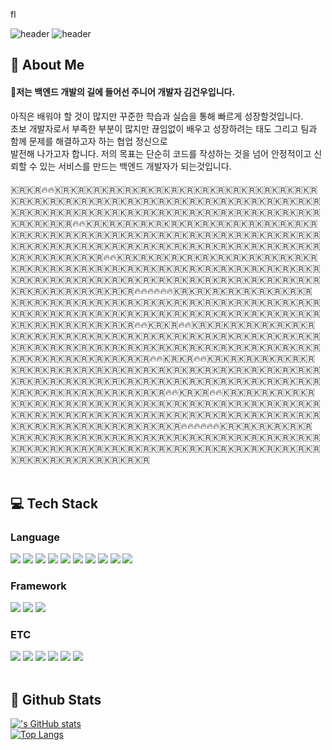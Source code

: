   fl<div>
  <!--Header-->
 ![header](https://capsule-render.vercel.app/api?type=blur&color=gradient&height=300&section=header&text=back-end%20developer)
 ![header](https://capsule-render.vercel.app/api?type=blur&color=gradient&height=300&section=header&text=kimgunwoo)
  
</div>

<div>
  <!--Body-->
  
  ## 👀 About Me
  #### :raising_hand:저는 백엔드 개발의 길에 들어선 주니어 개발자 김건우입니다.<br/>
  아직은 배워야 할 것이 많지만 꾸준한 학습과 실습을 통해 빠르게 성장할것입니다.<br/>
  초보 개발자로서 부족한 부분이 많지만 끊임없이 배우고 성장하려는 태도 그리고 팀과 함께 문제를 해결하고자 하는 협업 정신으로 <br/>
  발전해 나가고자 합니다. 저의 목표는 단순히 코드를 작성하는 것을 넘어 안정적이고 신뢰할 수 있는 서비스를 만드는 백엔드 개발자가 되는것입니다.<br/>
  
  ####
:kr::kr::fire::fire::kr::kr::kr::kr::kr::kr::kr::kr::kr::kr::kr::kr::kr::kr::kr::kr::kr::kr::kr::kr::kr::kr::kr::kr::kr::kr::kr::kr::kr::kr::kr::kr::kr::kr::kr::kr::kr::kr::kr::kr::kr::kr::kr::kr::kr::kr::kr::kr::kr::kr::kr::kr::kr::kr::kr::kr::kr::kr::kr::kr::kr::fire::fire::kr::kr::kr::kr::kr::kr::kr::kr::kr::kr::kr::kr::kr::kr::kr::kr::kr::kr::kr::kr::kr::kr::kr::kr::kr::kr::kr::kr::kr::kr::kr::kr::kr::kr::kr::kr::kr::kr::kr::kr::kr::kr::kr::kr::kr::kr::kr::kr::kr::kr::kr::kr::kr::kr::kr::kr::kr::kr::kr::kr::kr::fire::fire::kr::kr::kr::kr::kr::kr::kr::kr::kr::kr::kr::kr::kr::kr::kr::kr::kr::kr::kr::kr::kr::kr::kr::kr::kr::kr::kr::kr::kr::kr::kr::kr::kr::kr::kr::kr::kr::kr::kr::kr::kr::kr::kr::kr::kr::kr::kr::kr::kr::kr::kr::kr::kr::kr::kr::kr::kr::kr::kr::kr::kr::fire::fire::fire::fire::fire::fire::kr::kr::kr::kr::kr::kr::kr::kr::kr::kr::kr::kr::kr::kr::kr::kr::kr::kr::kr::kr::kr::kr::kr::kr::kr::kr::kr::kr::kr::kr::kr::kr::kr::kr::kr::kr::kr::kr::kr::kr::kr::kr::kr::kr::kr::kr::kr::kr::kr::kr::kr::kr::kr::kr::kr::kr::kr::fire::fire::kr::kr::fire::fire::kr::kr::kr::kr::kr::kr::kr::kr::kr::kr::kr::kr::kr::kr::kr::kr::kr::kr::kr::kr::kr::kr::kr::kr::kr::kr::kr::kr::kr::kr::kr::kr::kr::kr::kr::kr::kr::kr::kr::kr::kr::kr::kr::kr::kr::kr::kr::kr::kr::kr::kr::kr::kr::kr::kr::kr::kr::fire::fire::kr::kr::fire::fire::kr::kr::kr::kr::kr::kr::kr::kr::kr::kr::kr::kr::kr::kr::kr::kr::kr::kr::kr::kr::kr::kr::kr::kr::kr::kr::kr::kr::kr::kr::kr::kr::kr::kr::kr::kr::kr::kr::kr::kr::kr::kr::kr::kr::kr::kr::kr::kr::kr::kr::kr::kr::kr::kr::kr::kr::kr::fire::fire::kr::kr::fire::fire::kr::kr::kr::kr::kr::kr::kr::kr::kr::kr::kr::kr::kr::kr::kr::kr::kr::kr::kr::kr::kr::kr::kr::kr::kr::kr::kr::kr::kr::kr::kr::kr::kr::kr::kr::kr::kr::kr::kr::kr::kr::kr::kr::kr::kr::kr::kr::kr::kr::kr::kr::kr::kr::kr::kr::kr::kr::fire::fire::fire::fire::fire::fire::kr::kr::kr::kr::kr::kr::kr::kr::kr::kr::kr::kr::kr::kr::kr::kr::kr::kr::kr::kr::kr::kr::kr::kr::kr::kr::kr::kr::kr::kr::kr::kr::kr::kr::kr::kr::kr::kr::kr::kr::kr::kr::kr::kr::kr::kr::kr::kr::kr::kr::kr::kr::kr::kr::kr:
  <br/>
  <br/>
  
  ## :computer: Tech Stack
  ### Language
  <!--Python-->
  <img src="https://img.shields.io/badge/Python-3776AB?style=flat-square&logo=Python&logoColor=white"/>
  <!--JavaScript-->
  <img src="https://img.shields.io/badge/JavaScript-F7DF1E?style=flat-square&logo=JavaScript&logoColor=white"/>
  <!--HTML5-->
  <img src="https://img.shields.io/badge/HTML5-E34F26?style=flat-square&logo=HTML5&logoColor=white"/>
  <!--CSS-->
  <img src="https://img.shields.io/badge/CSS3-1572B6?style=flat-square&logo=CSS3&logoColor=white"/>
  <!--git-->
  <img src="https://img.shields.io/badge/git-F05032?style=flat-square&logo=git&logoColor=white"/>
  <!--github-->
  <img src="https://img.shields.io/badge/github-181717?style=flat-square&logo=github&logoColor=white"/>
  <!--spring-->
  <img src="https://img.shields.io/badge/spring-6DB33F?style=flat-square&logo=spring&logoColor=white"/>
  <!--mysql-->
  <img src="https://img.shields.io/badge/mysql-4479A1?style=flat-square&logo=mysql&logoColor=white"/>
  <!--linux-->
  <img src="https://img.shields.io/badge/linux-FCC624?style=flat-square&logo=linux&logoColor=white"/>
  <!--virtualbox-->
  <img src="https://img.shields.io/badge/virtualbox-2F61B4?style=flat-square&logo=virtualbox&logoColor=white"/>
  <br/>
  
  
  ### Framework
  <!--Flask-->
  <img src="https://img.shields.io/badge/Flask-000000?style=flat-square&logo=Flask&logoColor=white"/>
  <!--Django-->
  <img src="https://img.shields.io/badge/Django-092E20?style=flat-square&logo=Django&logoColor=white"/>
  <!--notion-->
  <img src="https://img.shields.io/badge/notion-000000?style=flat-square&logo=notion&logoColor=white"/>

  
  ### ETC
  <!--sketchup-->
  <img src="https://img.shields.io/badge/sketchup-005F9E?style=flat-square&logo=sketchup&logoColor=white"/>
  <!--autocad-->
  <img src="https://img.shields.io/badge/autocad-E51050?style=flat-square&logo=autocad&logoColor=white"/>
  <!--3dmax-->
  <img src="https://img.shields.io/badge/3dmax-0E353D?style=flat-square&logo=3dmax&logoColor=white"/>
  <!--photoshop-->
  <img src="https://img.shields.io/badge/photoshop-0D2192?style=flat-square&logo=photoshop&logoColor=white"/>
  <!--illustration-->
  <img src="https://img.shields.io/badge/illustration-D77310?style=flat-square&logo=illustration&logoColor=white"/>
  <!--D5render-->
  <img src="https://img.shields.io/badge/D5render-311C87?style=flat-square&logo=D5render&logoColor=white"/>
  <br/>
  <br/>
  
  ## 🤔 Github Stats
  [!['s GitHub stats](https://github-readme-stats.vercel.app/api?username=)](https://github.com/anuraghazra/github-readme-stats)
  <br/>
  [![Top Langs](https://github-readme-stats.vercel.app/api/top-langs/?username=)](https://github.com/anuraghazra/github-readme-stats)
  
</div>
